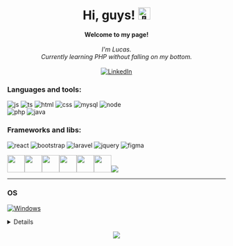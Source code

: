 <h1 align="center">Hi, guys! <img src="https://github.com/wervlad/wervlad/assets/24524555/766d336d-b87d-44ba-807c-c51de2bc6b4d" width="28px" alt="👋"></h1>

<p align="center">
    <b>Welcome to my page!</b><br><br>
    <i>
        I'm Lucas.<br>
        Currently learning PHP without falling on my bottom.<br>
    </i><br>
    <a href="https://www.linkedin.com/in/lucas-demori21/">
        <img src="https://img.shields.io/badge/LinkedIn-blue?style=flat-square&logo=linkedin" alt="LinkedIn">
    </a>
</p>

### Languages and tools:

  ![js](https://img.shields.io/badge/JavaScript-F7DF1E?style=for-the-badge&logo=javascript&logoColor=black)
  ![ts](https://camo.githubusercontent.com/ee71fcc1aa3d059265517741dffc4161922fd744377e7a5f07c43381d0aa9aac/68747470733a2f2f696d672e736869656c64732e696f2f62616467652f747970657363726970742d2532333030374143432e7376673f7374796c653d666f722d7468652d6261646765266c6f676f3d74797065736372697074266c6f676f436f6c6f723d7768697465)
  ![html](https://img.shields.io/badge/HTML5-E34F26?style=for-the-badge&logo=html5&logoColor=white)
  ![css](https://img.shields.io/badge/CSS3-1572B6?style=for-the-badge&logo=css3&logoColor=white)
  ![mysql](https://img.shields.io/badge/MySQL-00000F?style=for-the-badge&logo=mysql&logoColor=white)
  ![node](https://img.shields.io/badge/Node.js-43853D?style=for-the-badge&logo=node.js&logoColor=white)  
  ![php](https://img.shields.io/badge/php-%23777BB4.svg?style=for-the-badge&logo=php&logoColor=white)
  ![java](https://img.shields.io/badge/Java-ED8B00?style=for-the-badge&logo=java&logoColor=white)

### Frameworks and libs:
 ![react](https://img.shields.io/badge/React-20232A?style=for-the-badge&logo=react&logoColor=61DAFB)
 ![bootstrap](https://img.shields.io/badge/Bootstrap-563D7C?style=for-the-badge&logo=bootstrap&logoColor=white)
 ![laravel](https://img.shields.io/badge/laravel-%23FF2D20.svg?style=for-the-badge&logo=laravel&logoColor=white)
 ![jquery](https://img.shields.io/badge/jQuery-0769AD?style=for-the-badge&logo=jquery&logoColor=white)
 ![figma](https://img.shields.io/badge/Figma-F24E1E?style=for-the-badge&logo=figma&logoColor=white)

<p><img src="https://cdn.jsdelivr.net/gh/devicons/devicon/icons/html5/html5-original.svg" width="40" height="40"/><img src="https://cdn.jsdelivr.net/gh/devicons/devicon/icons/css3/css3-original-wordmark.svg" width="40" height="40" /><img src="https://cdn.jsdelivr.net/gh/devicons/devicon/icons/javascript/javascript-original.svg" width="40" height="40"/><img src="https://cdn.jsdelivr.net/gh/devicons/devicon/icons/react/react-original.svg" width="40" height="40"/><img src="https://cdn.jsdelivr.net/gh/devicons/devicon/icons/php/php-original.svg" width="40" height="40"/><img src="https://cdn.jsdelivr.net/gh/devicons/devicon/icons/java/java-original.svg" width="40" height="40"/><img src="https://camo.githubusercontent.com/aa8b3e6b6fc55ea158e132e1c33ba6aa7fe49706a4e4bd64701af1cf89f514b5/68747470733a2f2f63646e2e6a7364656c6976722e6e65742f67682f64657669636f6e732f64657669636f6e2f69636f6e732f747970657363726970742f747970657363726970742d6f726967696e616c2e737667"/>
</p>

<hr>

### OS
[![Windows](https://img.shields.io/badge/Windows-black?style=for-the-badge&logo=Windows)](https://github.com/lucasDemori21)

<details>
<p align="center">
  <a href="https://github.com/lucasDemori21">
    <img src="http://github-profile-summary-cards.vercel.app/api/cards/profile-details?username=lucasDemori21&theme=transparent" />
  </a>
  <a href="https://github.com/lucasDemori21">
    <img src="https://github-readme-streak-stats.herokuapp.com/?user=lucasDemori21&hide_border=true&card_width=338&theme=transparent" />
  </a>
  <a href="https://github.com/lucasDemori21">
    <img src="http://github-profile-summary-cards.vercel.app/api/cards/stats?username=lucasDemori21&theme=transparent" />
  </a>
  <a href="https://github.com/lucasDemori21">
    <img src="https://github-readme-stats.vercel.app/api/top-langs/?username=lucasDemori21&langs_count=10&exclude_repo=&hide=jupyter%20notebook,vim%20script,cmake,makefile,batchfile,emacs%20lisp,css,html&layout=default&card_width=699&hide_border=true&theme=transparent" />
  </a>
</p>
</details>

<p align="center">
  <a href="https://github.com/lucasDemori21">
    <img src="https://komarev.com/ghpvc/?username=lucasDemori21&color=blue&style=flat)" />
  </a>
</p>
<!--

- 🔭 I’m currently working on ...
- 🌱 I’m currently learning ...
- 👯 I’m looking to collaborate on ...
- 🤔 I’m looking for help with ...
- 💬 Ask me about ...
- 📫 How to reach me: ...
- 😄 Pronouns: ...
- ⚡ Fun fact: ...
-->
